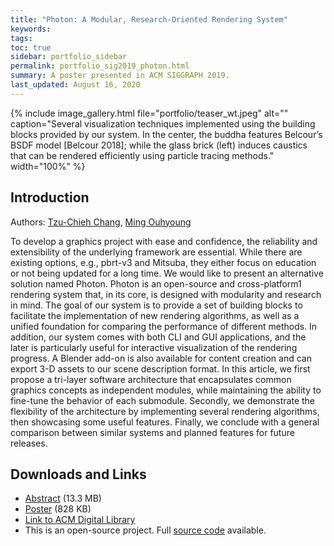 ```yaml
---
title: "Photon: A Modular, Research-Oriented Rendering System"
keywords: 
tags: 
toc: true
sidebar: portfolio_sidebar
permalink: portfolio_sig2019_photon.html
summary: A poster presented in ACM SIGGRAPH 2019.
last_updated: August 16, 2020
---
```


{% include image_gallery.html file="portfolio/teaser_wt.jpeg" alt="" caption="Several visualization techniques implemented using the building blocks provided by our system. In the center, the buddha features
Belcour’s BSDF model [Belcour 2018]; while the glass brick (left) induces caustics that can be rendered efficiently using particle tracing methods." width="100%" %}

## Introduction

Authors: [Tzu-Chieh Chang](https://tzuchieh.github.io/index.html), [Ming Ouhyoung](https://www.csie.ntu.edu.tw/~ming/)

To develop a graphics project with ease and confidence, the reliability and extensibility of the underlying framework are essential. While there are existing options, e.g., pbrt-v3 and Mitsuba, they either focus on education or not being updated for a long time. We would like to present an alternative solution named Photon.
Photon is an open-source and cross-platform1 rendering system that, in its core, is designed with modularity and research in mind. The goal of our system is to provide a set of building blocks to facilitate the implementation of new rendering algorithms, as well as a unified foundation for comparing the performance
of different methods. In addition, our system comes with both CLI and GUI applications, and the later is particularly useful for interactive visualization of the rendering progress. A Blender add-on is also available for content creation and can export 3-D assets to our scene description format. In this article, we first propose a tri-layer software architecture that encapsulates common graphics concepts as independent modules, while maintaining the ability to fine-tune the behavior of each submodule. Secondly, we demonstrate the flexibility of the architecture by implementing several rendering algorithms, then showcasing some useful features. Finally, we conclude with a general comparison between similar systems and planned features for
future releases.

## Downloads and Links

* [Abstract](images/portfolio/sig2019_photon_abstract.pdf) (13.3 MB)
* [Poster](images/portfolio/sig2019_photon_poster.pdf) (828 KB)
* [Link to ACM Digital Library](https://dl.acm.org/doi/10.1145/3306214.3338586)
* This is an open-source project. Full [source code](https://github.com/TzuChieh/Photon-v2) available.
